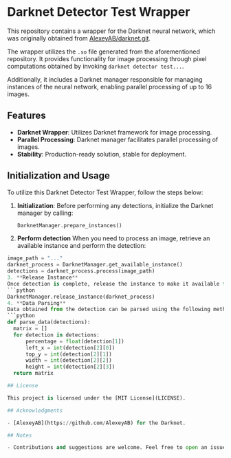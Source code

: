 # Darknet Detector Test Wrapper

This repository contains a wrapper for the Darknet neural network, which was originally obtained from [AlexeyAB/darknet.git](https://github.com/AlexeyAB/darknet.git). 

The wrapper utilizes the `.so` file generated from the aforementioned repository. It provides functionality for image processing through pixel computations obtained by invoking `darknet detector test...`.

Additionally, it includes a Darknet manager responsible for managing instances of the neural network, enabling parallel processing of up to 16 images.

## Features

- **Darknet Wrapper**: Utilizes Darknet framework for image processing.
- **Parallel Processing**: Darknet manager facilitates parallel processing of images.
- **Stability**: Production-ready solution, stable for deployment.

## Initialization and Usage

To utilize this Darknet Detector Test Wrapper, follow the steps below:

1. **Initialization**: 
   Before performing any detections, initialize the Darknet manager by calling:
   ```python
   DarknetManager.prepare_instances()
2. **Perform detection**
  When you need to process an image, retrieve an available instance and perform the detection:
  ```python
  image_path = "..."
  darknet_process = DarknetManager.get_available_instance()
  detections = darknet_process.process(image_path)
3. **Release Instance**
  Once detection is complete, release the instance to make it available for subsequent requests:
  ```python
  DarknetManager.release_instance(darknet_process)
4. **Data Parsing**
  Data obtained from the detection can be parsed using the following method provided in the wrapper:
  ```python
  def parse_data(detections):
    matrix = []
    for detection in detections:
        percentage = float(detection[1])
        left_x = int(detection[2][0])
        top_y = int(detection[2][1])
        width = int(detection[2][2])
        height = int(detection[2][3])
    return matrix

## License

This project is licensed under the [MIT License](LICENSE).

## Acknowledgments

- [AlexeyAB](https://github.com/AlexeyAB) for the Darknet.

## Notes

- Contributions and suggestions are welcome. Feel free to open an issue or create a pull request.
